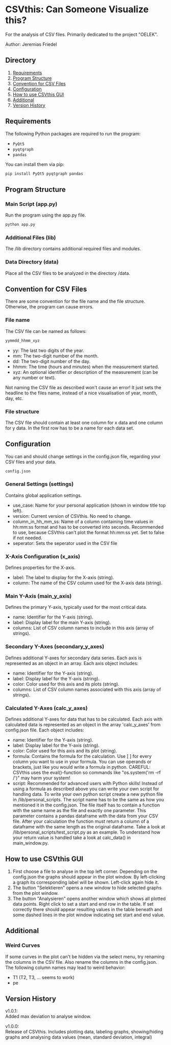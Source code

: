 # CSVthis: Can Someone Visualize this?

For the analysis of CSV files. Primarily dedicated to the project "OELEK". 

Author: Jeremias Friedel

## Directory
1. [Requirements](#requirements)
2. [Program Structure](#program-structure)
3. [Convention for CSV Files](#convention-for-csv-files)
4. [Configuration](#configuration)
5. [How to use CSVthis GUI](#how-to-use-csvthis-gui)
6. [Additional](#additional)
7. [Version History](#version-history)
    
## Requirements
The following Python packages are required to run the program:
- `PyQt5`
- `pyqtgraph`
- `pandas`

You can install them via pip:
```bash
pip install PyQt5 pyqtgraph pandas
```

## Program Structure
### Main Script (app.py)
Run the program using the app.py file.
```bash
python app.py
```
### Additional Files (lib)
The /lib directory contains additional required files and modules.

### Data Directory (data)
Place all the CSV files to be analyzed in the directory /data.

## Convention for CSV Files
There are some convention for the file name and the file structure. Otherwise, the program can cause errors.
### File name
The CSV file can be named as follows:
```bash
yymmdd_hhmm_xyz
```
- yy: The last two digits of the year.
- mm: The two-digit number of the month.
- dd: The two-digit number of the day.
- hhmm: The time (hours and minutes) when the measurement started.
- xyz: An optional identifier or description of the measurement (can be any number or text).

Not naming the CSV file as described won't cause an error! It just sets the headline to the files name, instead of a nice visualisation of year, month, day, etc.

### File structure
The CSV file should contain at least one column for x data and one column for y data. 
In the first row has to be a name for each data set.

## Configuration
You can and should change settings in the config.json file, regarding your CSV files and your data.
```bash
config.json
```

### General Settings (settings)
Contains global application settings.
- use_case: Name for your personal application 
(shown in window title top left).
- version: Current version of CSVthis. No need to change.
- column_in_hh_mm_ss: Name of a column containing time values in
hh:mm:ss format and has to be converted into seconds. Recommended
to use, because CSVthis can't plot the format hh:mm:ss yet.
Set to false if not needed.
- seperator: Sets the seperator used in the CSV file

### X-Axis Configuration (x_axis)
Defines properties for the X-axis.
- label: The label to display for the X-axis (string).
- column: The name of the CSV column used for the X-axis data (string).

### Main Y-Axis (main_y_axis)
Defines the primary Y-axis, typically used for the most critical data.
- name: Identifier for the Y-axis (string).
- label: Display label for the main Y-axis (string).
- columns: List of CSV column names to include in this axis (array of strings).

### Secondary Y-Axes (secondary_y_axes)
Defines additional Y-axes for secondary data series. Each axis is represented as an object in an array.
Each axis object includes:
- name: Identifier for the Y-axis (string).
- label: Display label for the Y-axis (string).
- color: Color used for this axis and its plots (string).
- columns: List of CSV column names associated with this axis (array of strings).

### Calculated Y-Axes (calc_y_axes)
Defines additional Y-axes for data that has to be calculated. 
Each axis with calculated data is represented as an object in the array 
'calc_y_axes' from config.json file.
Each object includes:
- name: Identifier for the Y-axis (string).
- label: Display label for the Y-axis (string).
- color: Color used for this axis and its plot (string).
- formula: Contains the formula for the calculation. Use [ ] for every
column you want to use in your formula. You can use operands or brackets, 
just like you would write a formula in python. CAREFUL: CSVthis uses 
the eval()-function so commands like "os.system('rm -rf /')" 
may harm your system!
- script: Recommended for advanced users with Python skills! Instead of 
using a formula as described above you can write your
own script for handling data. To write your own python script 
create a new python file in /lib/personal_scripts. The script name has to
be the same as how you mentioned it in the config.json. The file itself 
has to contain a function with the same name as the file and exactly 
one parameter. This parameter contains a pandas dataframe with 
the data from your CSV file. After your calculation the function 
must return a column of a dataframe with the same length as the 
original dataframe. Take a look at /lib/personal_scripts/test_script.py
as an example. To understand how your return value is 
handled take a look at calc_data() in main_window.py.

## How to use CSVthis GUI
1. First choose a file to analyse in the top left corner. 
Depending on the config.json the graphs should appear in the plot 
window. By left-clicking a graph its corresponding label will be shown. 
Left-click again hide it.
2. The button "Selektieren" opens a new window to hide selected
graphs from the plot window.
3. The button "Analysieren" opens another window which shows all plotted
data points. Right click to set a start and end row in the table. 
If set correctly there should appear resulting values in the table beneath 
and some dashed lines in the plot window indicating set 
start and end value.

## Additional
### Weird Curves
If some curves in the plot can't be hidden via the select menu, 
try renaming the columns in the CSV file. 
Also rename the columns in the config.json. The following column names may
lead to weird behavior:
- T1 (T2, T3, ... seems to work)
- pe

## Version History
v1.0.1:\
Added max deviation to analyse window.

v1.0.0:\
Release of CSVthis. Includes plotting data, labeling graphs, 
showing/hiding graphs and analysing data values
(mean, standard deviation, integral)